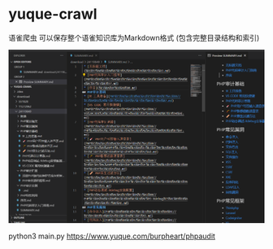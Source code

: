 # yuque-crawl
语雀爬虫 可以保存整个语雀知识库为Markdown格式 (包含完整目录结构和索引) 

![](yuque-demo.png)

python3 main.py https://www.yuque.com/burpheart/phpaudit

